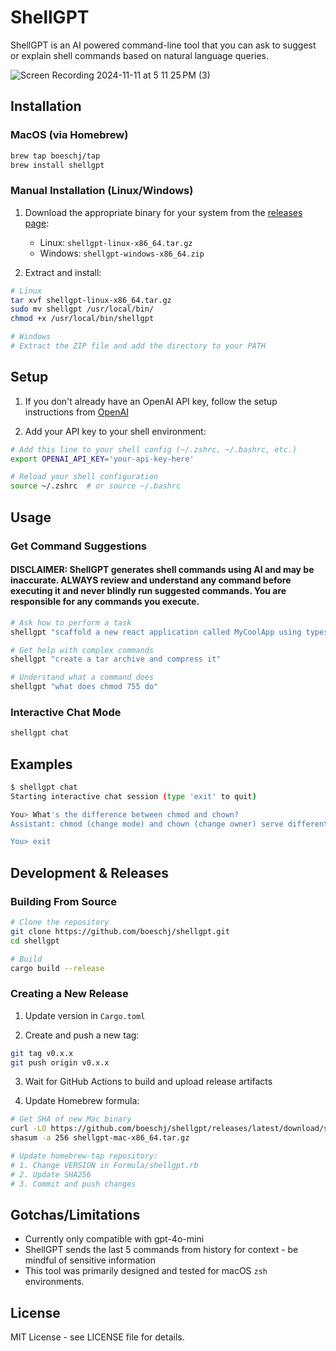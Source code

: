 # ShellGPT

ShellGPT is an AI powered command-line tool that you can ask to suggest or explain shell commands based on natural language queries.

![Screen Recording 2024-11-11 at 5 11 25 PM (3)](https://github.com/user-attachments/assets/f8533fb0-3a9f-4e55-8ba3-072c4d440e18)


## Installation

### MacOS (via Homebrew)
```bash
brew tap boeschj/tap
brew install shellgpt
```

### Manual Installation (Linux/Windows)
1. Download the appropriate binary for your system from the [releases page](https://github.com/boeschj/shellgpt/releases):
   - Linux: `shellgpt-linux-x86_64.tar.gz`
   - Windows: `shellgpt-windows-x86_64.zip`

2. Extract and install:
```bash
# Linux
tar xvf shellgpt-linux-x86_64.tar.gz
sudo mv shellgpt /usr/local/bin/
chmod +x /usr/local/bin/shellgpt

# Windows
# Extract the ZIP file and add the directory to your PATH
```

## Setup

1. If you don't already have an OpenAI API key, follow the setup instructions from [OpenAI](https://platform.openai.com/api-keys)

2. Add your API key to your shell environment:
```bash
# Add this line to your shell config (~/.zshrc, ~/.bashrc, etc.)
export OPENAI_API_KEY='your-api-key-here'

# Reload your shell configuration
source ~/.zshrc  # or source ~/.bashrc
```

## Usage

### Get Command Suggestions

#### DISCLAIMER: ShellGPT generates shell commands using AI and may be inaccurate. **ALWAYS review and understand any command before executing it** and never blindly run suggested commands. You are responsible for any commands you execute.
 
```bash
# Ask how to perform a task
shellgpt "scaffold a new react application called MyCoolApp using typescript and vite"

# Get help with complex commands
shellgpt "create a tar archive and compress it"

# Understand what a command does
shellgpt "what does chmod 755 do"
```

### Interactive Chat Mode
```bash
shellgpt chat
```

## Examples

```bash
$ shellgpt chat
Starting interactive chat session (type 'exit' to quit)

You> What's the difference between chmod and chown?
Assistant: chmod (change mode) and chown (change owner) serve different purposes...

You> exit
```

## Development & Releases

### Building From Source
```bash
# Clone the repository
git clone https://github.com/boeschj/shellgpt.git
cd shellgpt

# Build
cargo build --release
```

### Creating a New Release

1. Update version in `Cargo.toml`

2. Create and push a new tag:
```bash
git tag v0.x.x
git push origin v0.x.x
```

3. Wait for GitHub Actions to build and upload release artifacts

4. Update Homebrew formula:
```bash
# Get SHA of new Mac binary
curl -LO https://github.com/boeschj/shellgpt/releases/latest/download/shellgpt-mac-x86_64.tar.gz
shasum -a 256 shellgpt-mac-x86_64.tar.gz

# Update homebrew-tap repository:
# 1. Change VERSION in Formula/shellgpt.rb
# 2. Update SHA256
# 3. Commit and push changes
```

## Gotchas/Limitations

- Currently only compatible with gpt-4o-mini
- ShellGPT sends the last 5 commands from history for context - be mindful of sensitive information
- This tool was primarily designed and tested for macOS `zsh` environments.

## License

MIT License - see LICENSE file for details.
